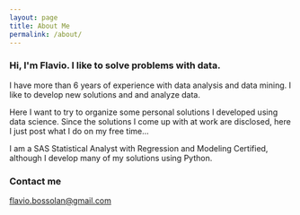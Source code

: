 ```yaml
---
layout: page
title: About Me
permalink: /about/
---
```


### Hi, I'm Flavio. I like to solve problems with data.
I have more than 6 years of experience with data analysis and data mining. I like to develop new solutions and and analyze data.

Here I want to try to organize some personal solutions I developed using data science. Since the solutions I come up with at work are disclosed, here I just post what I do on my free time...

I am a SAS Statistical Analyst with Regression and Modeling Certified, although I develop many of my solutions using Python.


### Contact me

[flavio.bossolan@gmail.com](mailto:flavio.bossolan@gmail.com)
